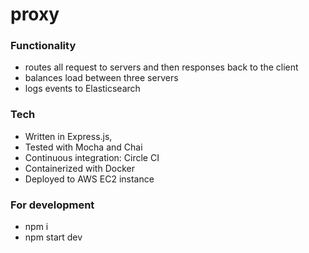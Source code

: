 # proxy

### Functionality
* routes all request to servers and then responses back to the client
* balances load between three servers
* logs events to Elasticsearch

### Tech
* Written in Express.js,
* Tested with Mocha and Chai
* Continuous integration: Circle CI
* Containerized with Docker 
* Deployed to AWS EC2 instance

### For development
* npm i
* npm start dev
